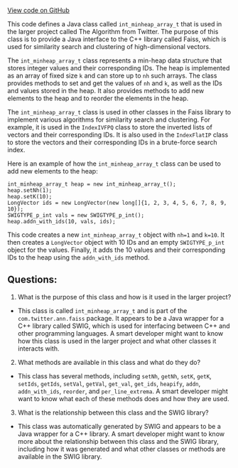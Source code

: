 [View code on GitHub](https://github.com/misbahsy/the-algorithm/ann/src/main/java/com/twitter/ann/faiss/swig/int_minheap_array_t.java)

This code defines a Java class called `int_minheap_array_t` that is used in the larger project called The Algorithm from Twitter. The purpose of this class is to provide a Java interface to the C++ library called Faiss, which is used for similarity search and clustering of high-dimensional vectors. 

The `int_minheap_array_t` class represents a min-heap data structure that stores integer values and their corresponding IDs. The heap is implemented as an array of fixed size `k` and can store up to `nh` such arrays. The class provides methods to set and get the values of `nh` and `k`, as well as the IDs and values stored in the heap. It also provides methods to add new elements to the heap and to reorder the elements in the heap.

The `int_minheap_array_t` class is used in other classes in the Faiss library to implement various algorithms for similarity search and clustering. For example, it is used in the `IndexIVFPQ` class to store the inverted lists of vectors and their corresponding IDs. It is also used in the `IndexFlatIP` class to store the vectors and their corresponding IDs in a brute-force search index.

Here is an example of how the `int_minheap_array_t` class can be used to add new elements to the heap:

```
int_minheap_array_t heap = new int_minheap_array_t();
heap.setNh(1);
heap.setK(10);
LongVector ids = new LongVector(new long[]{1, 2, 3, 4, 5, 6, 7, 8, 9, 10});
SWIGTYPE_p_int vals = new SWIGTYPE_p_int();
heap.addn_with_ids(10, vals, ids);
```

This code creates a new `int_minheap_array_t` object with `nh=1` and `k=10`. It then creates a `LongVector` object with 10 IDs and an empty `SWIGTYPE_p_int` object for the values. Finally, it adds the 10 values and their corresponding IDs to the heap using the `addn_with_ids` method.
## Questions: 
 1. What is the purpose of this class and how is it used in the larger project?
- This class is called `int_minheap_array_t` and is part of the `com.twitter.ann.faiss` package. It appears to be a Java wrapper for a C++ library called SWIG, which is used for interfacing between C++ and other programming languages. A smart developer might want to know how this class is used in the larger project and what other classes it interacts with.

2. What methods are available in this class and what do they do?
- This class has several methods, including `setNh`, `getNh`, `setK`, `getK`, `setIds`, `getIds`, `setVal`, `getVal`, `get_val`, `get_ids`, `heapify`, `addn`, `addn_with_ids`, `reorder`, and `per_line_extrema`. A smart developer might want to know what each of these methods does and how they are used.

3. What is the relationship between this class and the SWIG library?
- This class was automatically generated by SWIG and appears to be a Java wrapper for a C++ library. A smart developer might want to know more about the relationship between this class and the SWIG library, including how it was generated and what other classes or methods are available in the SWIG library.